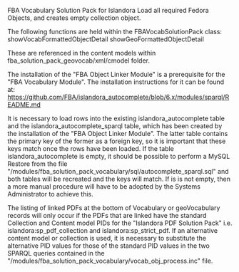 FBA Vocabulary Solution Pack for Islandora
Load all required Fedora Objects, and creates empty collection object.

The following functions are held within the FBAVocabSolutionPack class:
showVocabFormattedObjectDetail
showGeoFormattedObjectDetail

These are referenced in the content models within
fba_solution_pack_geovocab/xml/cmodel folder.


The installation of the "FBA Object Linker Module" is a prerequisite for the "FBA Vocabulary Module".
The installation instructions for it can be found at:
https://github.com/FBA/islandora_autocomplete/blob/6.x/modules/sparql/README.md

It is necessary to load rows into the existing islandora_autocomplete table and
the islandora_autocomplete_sparql table, which has been created by the installation
of the "FBA Object Linker Module". The latter table contains the primary key of
the former as a foreign key, so it is important that these keys match once the rows
have been loaded.
If the table islandora_autocomplete is empty, it should be possible to perform a
MySQL Restore from the file "/modules/fba_solution_pack_vocabulary/sql/autocomplete_sparql.sql"
and both tables will be recreated and the keys will match. If is is not empty,
then a more manual procedure will have to be adopted by the Systems Administrator to achieve this.

The listing of linked PDFs at the bottom of Vocabulary or geoVocabulary records
will only occur if the PDFs that are linked have the standard Collection and
Content model PIDs for the "Islandora PDF Solution Pack"
i.e. islandora:sp_pdf_collection and islandora:sp_strict_pdf. If an alternative
content model or collection is used, it is necessary to substitute the alternative
PID values for those of the standard PID values in the two SPARQL queries contained
in the "/modules/fba_solution_pack_vocabulary/vocab_obj_process.inc" file.
